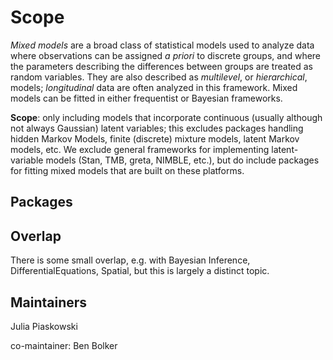 

<!--    Submission: Open an issue in the ctv repository with the title CRAN task view proposal: MyTopic where MyTopic should be replaced with the intended name of the task view in CamelCase.
    Scope: Include one or two paragraphs about the scope of the task view, outlining the inclusion and exclusion criteria as well as relevant sections within the topic.
	-->
	
# Scope

*Mixed models* are a broad class of statistical models used to analyze data where observations can be assigned *a priori* to discrete groups, and where the parameters describing the differences between groups are treated as random variables. They are also described as *multilevel*, or *hierarchical*,  models; *longitudinal* data are often analyzed in this framework.  Mixed models can be fitted in either frequentist or Bayesian frameworks.

**Scope**: only including models that incorporate continuous (usually although not always Gaussian) latent variables; this excludes packages handling hidden Markov Models, finite (discrete) mixture models, latent Markov models, etc. We exclude general frameworks for implementing latent-variable models (Stan, TMB, greta, NIMBLE, etc.), but do include packages for fitting mixed models that are built on these platforms. 


## Packages



## Overlap

There is some small overlap, e.g. with Bayesian Inference, DifferentialEquations, Spatial, but this is largely a distinct topic.

##  Maintainers

Julia Piaskowski

co-maintainer: Ben Bolker

